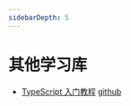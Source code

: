 ```yaml
---
sidebarDepth: 5
---
```


# 其他学习库

- [TypeScript 入门教程](https://ts.xcatliu.com/) [github](https://github.com/xcatliu/typescript-tutorial)